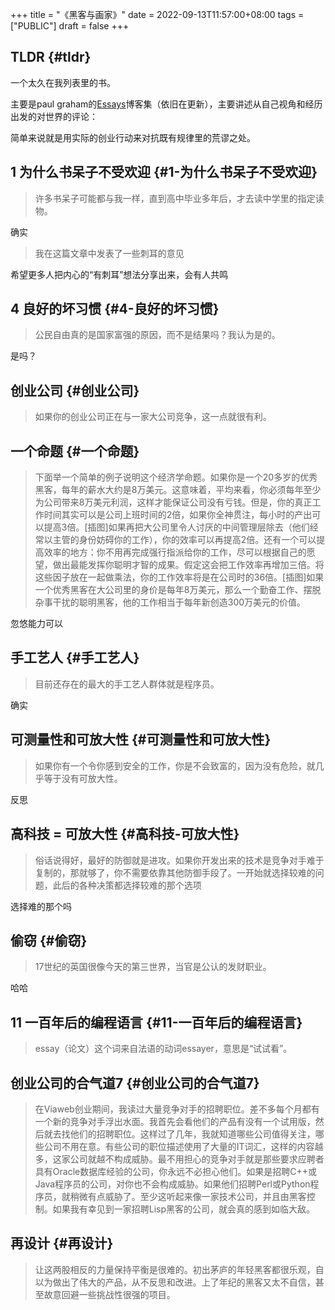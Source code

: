 +++
title = "《黑客与画家》"
date = 2022-09-13T11:57:00+08:00
tags = ["PUBLIC"]
draft = false
+++

## TLDR {#tldr}

一个太久在我列表里的书。

主要是paul graham的[Essays](http://www.paulgraham.com/articles.html)博客集（依旧在更新），主要讲述从自己视角和经历出发的对世界的评论：

简单来说就是用实际的创业行动来对抗既有规律里的荒谬之处。


## 1 为什么书呆子不受欢迎 {#1-为什么书呆子不受欢迎}

> 许多书呆子可能都与我一样，直到高中毕业多年后，才去读中学里的指定读物。

确实

> 我在这篇文章中发表了一些刺耳的意见

希望更多人把内心的“有刺耳”想法分享出来，会有人共鸣


## 4 良好的坏习惯 {#4-良好的坏习惯}

> 公民自由真的是国家富强的原因，而不是结果吗？我认为是的。

是吗？


## 创业公司 {#创业公司}

> 如果你的创业公司正在与一家大公司竞争，这一点就很有利。


## 一个命题 {#一个命题}

> 下面举一个简单的例子说明这个经济学命题。如果你是一个20多岁的优秀黑客，每年的薪水大约是8万美元。这意味着，平均来看，你必须每年至少为公司带来8万美元利润，这样才能保证公司没有亏钱。但是，你的真正工作时间其实可以是公司上班时间的2倍，如果你全神贯注，每小时的产出可以提高3倍。[插图]如果再把大公司里令人讨厌的中间管理层除去（他们经常以主管的身份妨碍你的工作），你的效率可以再提高2倍。还有一个可以提高效率的地方：你不用再完成强行指派给你的工作，尽可以根据自己的愿望，做出最能发挥你聪明才智的成果。假定这会把工作效率再增加三倍。将这些因子放在一起做乘法，你的工作效率将是在公司时的36倍。[插图]如果一个优秀黑客在大公司里的身价是每年8万美元，那么一个勤奋工作、摆脱杂事干扰的聪明黑客，他的工作相当于每年新创造300万美元的价值。

忽悠能力可以


## 手工艺人 {#手工艺人}

> 目前还存在的最大的手工艺人群体就是程序员。

确实


## 可测量性和可放大性 {#可测量性和可放大性}

> 如果你有一个令你感到安全的工作，你是不会致富的，因为没有危险，就几乎等于没有可放大性。

反思


## 高科技 = 可放大性 {#高科技-可放大性}

> 俗话说得好，最好的防御就是进攻。如果你开发出来的技术是竞争对手难于复制的，那就够了，你不需要依靠其他防御手段了。一开始就选择较难的问题，此后的各种决策都选择较难的那个选项

选择难的那个吗


## 偷窃 {#偷窃}

> 17世纪的英国很像今天的第三世界，当官是公认的发财职业。

哈哈


## 11 一百年后的编程语言 {#11-一百年后的编程语言}

> essay（论文）这个词来自法语的动词essayer，意思是“试试看”。


## 创业公司的合气道7 {#创业公司的合气道7}

> 在Viaweb创业期间，我读过大量竞争对手的招聘职位。差不多每个月都有一个新的竞争对手浮出水面。我首先会看他们的产品有没有一个试用版，然后就去找他们的招聘职位。这样过了几年，我就知道哪些公司值得关注，哪些公司不用在意。有些公司的职位描述使用了大量的IT词汇，这样的内容越多，这家公司就越不构成威胁。最不用担心的竞争对手就是那些要求应聘者具有Oracle数据库经验的公司，你永远不必担心他们。如果是招聘C++或Java程序员的公司，对你也不会构成威胁。如果他们招聘Perl或Python程序员，就稍微有点威胁了。至少这听起来像一家技术公司，并且由黑客控制。如果我有幸见到一家招聘Lisp黑客的公司，就会真的感到如临大敌。


## 再设计 {#再设计}

> 让这两股相反的力量保持平衡是很难的。初出茅庐的年轻黑客都很乐观，自以为做出了伟大的产品，从不反思和改进。上了年纪的黑客又太不自信，甚至故意回避一些挑战性很强的项目。